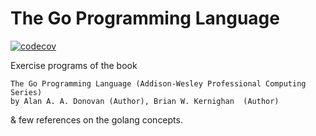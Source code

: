 # The Go Programming Language

[![codecov](https://codecov.io/gh/baskaran-md/the-go-programming-language/branch/master/graph/badge.svg)](https://codecov.io/gh/baskaran-md/the-go-programming-language)

Exercise programs of the book

```
The Go Programming Language (Addison-Wesley Professional Computing Series)
by Alan A. A. Donovan (Author), Brian W. Kernighan  (Author)
```
& few references on the golang concepts.
